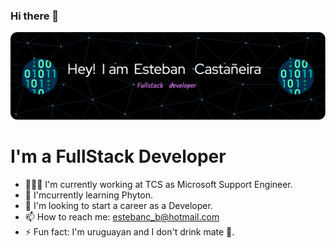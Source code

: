 ### Hi there 👋

![Header](./github-header-image.png)

# I'm a FullStack Developer

- 👷🏽‍♂️ I'm currently working at TCS as Microsoft Support Engineer.
- 🌱 I'mcurrently learning Phyton.
- 🚀 I'm looking to start a career as a Developer.
- 📫 How to reach me: estebanc_b@hotmail.com
- ⚡ Fun fact: I'm uruguayan and I don't drink mate 🧉.

<!--START_SECTION:waka-->

<!--END_SECTION:waka-->
